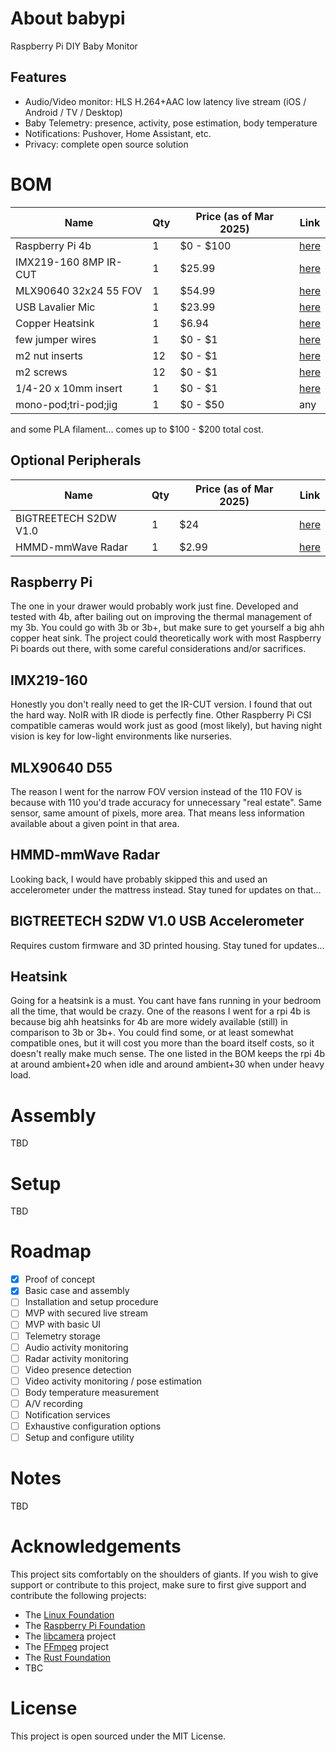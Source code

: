 # About babypi
Raspberry Pi DIY Baby Monitor

## Features

- Audio/Video monitor: HLS H.264+AAC low latency live stream (iOS / Android / TV / Desktop)
- Baby Telemetry: presence, activity, pose estimation, body temperature
- Notifications: Pushover, Home Assistant, etc.
- Privacy: complete open source solution


# BOM

| Name                  | Qty | Price (as of Mar 2025) | Link   |
|-----------------------|-----|------------------------|--------|
| Raspberry Pi 4b       | 1   | $0 - $100              | [here](https://www.raspberrypi.com/products/raspberry-pi-4-model-b/) |
| IMX219-160 8MP IR-CUT | 1   | $25.99                 | [here](https://www.waveshare.com/imx219-160-camera.htm?sku=18946)    |
| MLX90640 32x24 55 FOV | 1   | $54.99                 | [here](https://www.waveshare.com/MLX90640-D55-Thermal-Camera.htm)    |
| USB Lavalier Mic      | 1   | $23.99                 | [here](https://www.amazon.ca/dp/B074BLM973)                          |
| Copper Heatsink       | 1   | $6.94                  | [here](https://www.aliexpress.us/item/3256803627506147.html)         |
| few jumper wires      | 1   | $0 - $1                | [here](https://www.aliexpress.us/item/3256806860151128.html)         |
| m2 nut inserts        | 12  | $0 - $1                | [here](https://www.aliexpress.us/item/3256804856964661.html)         |
| m2 screws             | 12  | $0 - $1                | [here](https://www.amazon.ca/dp/B0D7QCS5FL)                          |
| 1/4-20 x 10mm insert  | 1   | $0 - $1                | [here](https://www.homedepot.ca/product/paulin-1-4-20-x-10-mm-knife-inserts-zinc-plated/1000129443) |
| mono-pod;tri-pod;jig  | 1   | $0 - $50               | any |

and some PLA filament... comes up to $100 - $200 total cost.

## Optional Peripherals

| Name                  | Qty | Price (as of Mar 2025) | Link   |
|-----------------------|-----|------------------------|--------|
| BIGTREETECH S2DW V1.0 | 1   | $24                    | [here](https://www.amazon.ca/dp/B0CHFMBFCJ)                          |
| HMMD-mmWave Radar     | 1   | $2.99                  | [here](https://www.waveshare.com/hmmd-mmwave-sensor.htm)             |

## Raspberry Pi

The one in your drawer would probably work just fine. Developed and tested with 4b, after bailing out on improving the thermal management of my 3b. You could go with 3b or 3b+, but make sure to get yourself a big ahh copper heat sink. The project could theoretically work with most Raspberry Pi boards out there, with some careful considerations and/or sacrifices.

## IMX219-160

Honestly you don't really need to get the IR-CUT version. I found that out the hard way. NoIR with IR diode is perfectly fine. Other Raspberry Pi CSI compatible cameras would work just as good (most likely), but having night vision is key for low-light environments like nurseries.

## MLX90640 D55

The reason I went for the narrow FOV version instead of the 110 FOV is because with 110 you'd trade accuracy for unnecessary "real estate". Same sensor, same amount of pixels, more area. That means less information available about a given point in that area.

## HMMD-mmWave Radar

Looking back, I would have probably skipped this and used an accelerometer under the mattress instead. Stay tuned for updates on that...  

## BIGTREETECH S2DW V1.0 USB Accelerometer

Requires custom firmware and 3D printed housing. Stay tuned for updates...  

## Heatsink

Going for a heatsink is a must. You cant have fans running in your bedroom all the time, that would be crazy. One of the reasons I went for a rpi 4b is because big ahh heatsinks for 4b are more widely available (still) in comparison to 3b or 3b+. You could find some, or at least somewhat compatible ones, but it will cost you more than the board itself costs, so it doesn't really make much sense. The one listed in the BOM keeps the rpi 4b at around ambient+20 when idle and around ambient+30 when under heavy load.

# Assembly

TBD

# Setup

TBD

# Roadmap

- [x] Proof of concept  
- [x] Basic case and assembly  
- [ ] Installation and setup procedure  
- [ ] MVP with secured live stream  
- [ ] MVP with basic UI  
- [ ] Telemetry storage  
- [ ] Audio activity monitoring  
- [ ] Radar activity monitoring  
- [ ] Video presence detection  
- [ ] Video activity monitoring / pose estimation  
- [ ] Body temperature measurement  
- [ ] A/V recording  
- [ ] Notification services  
- [ ] Exhaustive configuration options  
- [ ] Setup and configure utility  

# Notes

TBD

# Acknowledgements

This project sits comfortably on the shoulders of giants. If you wish to give support or contribute to this project, make sure to first give support and contribute the following projects:  
- The [Linux Foundation](https://www.linuxfoundation.org/about/join)
- The [Raspberry Pi Foundation](https://www.raspberrypi.org/donate/)
- The [libcamera](https://libcamera.org/contributing.html) project 
- The [FFmpeg](https://www.ffmpeg.org/donations.html) project
- The [Rust Foundation](https://rustfoundation.org/members/)
- TBC

# License

This project is open sourced under the MIT License.